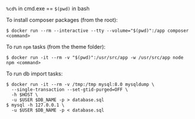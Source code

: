 `%cd%` in cmd.exe == `$(pwd)` in bash

To install composer packages (from the root):
```
$ docker run --rm --interactive --tty --volume="$(pwd)":/app composer <command>
```

To run `npm` tasks (from the theme folder):
```
$ docker run -it --rm -v "$(pwd)":/usr/src/app -w /usr/src/app node npm <command>
```

To run db import tasks:
```
$ docker run -it --rm -v /tmp:/tmp mysql:8.0 mysqldump \
  --single-transaction --set-gtid-purged=OFF \
  -h $HOST \
  -u $USER $DB_NAME -p > database.sql
$ mysql -h 127.0.0.1 \
  -u $USER $DB_NAME -p < database.sql
```
